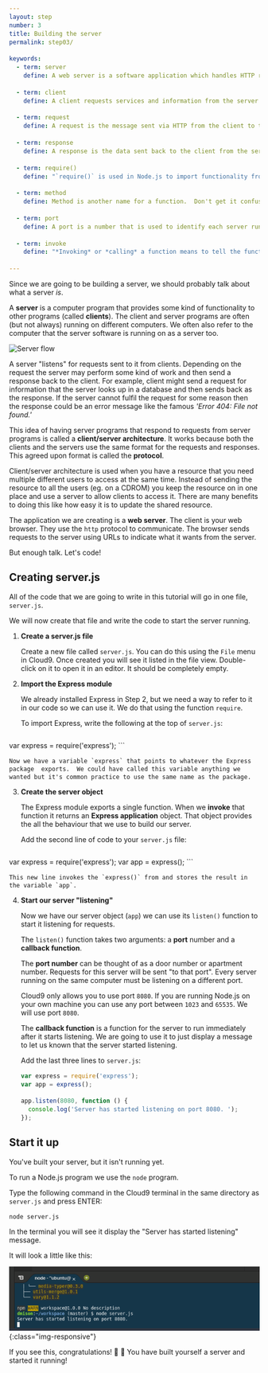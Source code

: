```yaml
---
layout: step
number: 3
title: Building the server
permalink: step03/

keywords:
  - term: server
    define: A web server is a software application which handles HTTP requests sent by the client, like web browsers, and returns web pages and information in response.

  - term: client
    define: A client requests services and information from the server. Typically, a client is a computer application, such as a web browser.

  - term: request
    define: A request is the message sent via HTTP from the client to the server, asking for information.

  - term: response
    define: A response is the data sent back to the client from the server after an HTTP request is made.

  - term: require()
    define: "`require()` is used in Node.js to import functionality from another file or an external module."

  - term: method
    define: Method is another name for a function.  Don't get it confused with **request method**.

  - term: port
    define: A port is a number that is used to identify each server running on a single machine.  Each running server on a machine must use it's own port number.  Port numbers start at 0 and go up to 65535.  The ports 0 to 1023 are reserved for specific services and require administrative permissions to use.

  - term: invoke
    define: "*Invoking* or *calling* a function means to tell the function to run it's code."

---
```


Since we are going to be building a server, we should probably talk about what a server *is*.

A **server** is a computer program that provides some kind of functionality to other programs (called **clients**). The client and server programs are often (but not always) running on different computers.  We often also refer to the computer that the server software is running on as a server too.

![Server flow](https://files.gitter.im/heron2014/FiiK/server.png)

A server "listens" for requests sent to it from clients.  Depending on the request the server may perform some kind of work and then send a response back to the client.  For example, client might send a request for information that the server looks up in a database and then sends back as the response.  If the server cannot fulfil the request for some reason then the response could be an error message like the famous *'Error 404: File not found.'*  

This idea of having server programs that respond to requests from server programs is called a **client/server architecture**.  It works because both the clients and the servers use the same format for the requests and responses.  This agreed upon format is called the **protocol**.

Client/server architecture is used when you have a resource that you need multiple different users to access at the same time.  Instead of sending the resource to all the users (eg. on a CDROM) you keep the resource on in one place and use a server to allow clients to access it.  There are many benefits to doing this like how easy it is to update the shared resource.

The application we are creating is a **web server**.  The client is your web browser.  They use the `http` protocol to communicate.  The browser sends requests to the server using URLs to indicate what it wants from the server.

But enough talk.  Let's code!

## Creating server.js

All of the code that we are going to write in this tutorial will go in one file,
`server.js`.  

We will now create that file and write the code to start the server running.

1. **Create a server.js file**

    Create a new file called `server.js`.  You can do this using the `File` menu in Cloud9.  Once created you will see it listed in the file view.  Double-click on it to open it in an editor.  It should be completely empty.

2. **Import the Express module**

    We already installed Express in Step 2, but we need a way to refer to it in our code so we can use it.  We do that using the function `require`.  

    To import Express, write the following at the top of `server.js`:

    ```javascript
var express = require('express');
    ```

    Now we have a variable `express` that points to whatever the Express package  exports.  We could have called this variable anything we wanted but it's common practice to use the same name as the package.

3. **Create the server object**

    The Express module exports a single function.  When we **invoke** that function it returns an **Express application** object.  That object provides the all the behaviour that we use to build our server.

    Add the second line of code to your `server.js` file:

    ```javascript
var express = require('express');
var app = express();
    ```

    This new line invokes the `express()` from and stores the result in the variable `app`.

4. **Start our server "listening"**

    Now we have our server object (`app`) we can use its `listen()` function to start it listening for requests.

    The `listen()` function takes two arguments: a **port** number and a **callback function**.

    The **port number** can be thought of as a door number or apartment number.  Requests for this server will be sent "to that port". Every server running on the same computer must be listening on a different port.

    Cloud9 only allows you to use port `8080`.  If you are running Node.js on your own machine you can use any port between `1023` and `65535`.  We will use port `8080`.

    The **callback function** is a function for the server to run immediately after it starts listening.  We are going to use it to just display a message to let us known that the server started listening.

    Add the last three lines to `server.js`:

    ```javascript
    var express = require('express');
    var app = express();

    app.listen(8080, function () {
      console.log('Server has started listening on port 8080. ');
    });
    ```

## Start it up

You've built your server, but it isn't running yet.

To run a Node.js program we use the `node` program.

Type the following command in the Cloud9 terminal in the same directory as `server.js` and press ENTER:

```
node server.js
```

<!-- If you are using cloud9, you can also select the file `server.js` in the workspace folder tree and click the `Run` button on the top menu. -->

In the terminal you will see it display the "Server has started listening" message.

It will look a little like this:

![image-title-here](../assets/step3-b.png){:class="img-responsive"}

If you see this, congratulations! :clap: :clap: You have built yourself a server and started it running!
